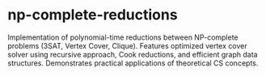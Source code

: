 # np-complete-reductions
Implementation of polynomial-time reductions between NP-complete problems (3SAT, Vertex Cover, Clique). Features optimized vertex cover solver using recursive approach, Cook reductions, and efficient graph data structures. Demonstrates practical applications of theoretical CS concepts.
